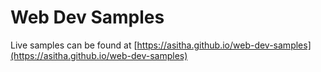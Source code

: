 # Web Dev Samples

Live samples can be found at [https://asitha.github.io/web-dev-samples](https://asitha.github.io/web-dev-samples)
